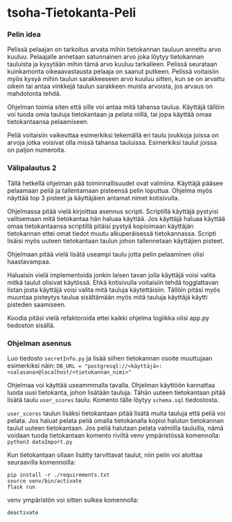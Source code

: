 # tsoha-Tietokanta-Peli

### Pelin idea
Pelissä pelaajan on tarkoitus arvata mihin tietokannan tauluun annettu arvo kuuluu. Pelaajalle annetaan satunnainen arvo joka löytyy tietokannan tauluista ja kysytään mihin tämä arvo kuuluu tarkalleen. Pelissä seurataan kuinkamonta oikeaavastausta pelaaja on saanut putkeen. Pelissä voitaisiin myös kysyä mihin taulun sarakkeeseen arvo kuuluu sitten, kun se on arvattu oikein tai antaa vinkkejä taulun sarakkeen muista arvoista, jos arvaus on mahdotonta tehdä.

Ohjelman toimia siten että sille voi antaa mitä tahansa taulua. Käyttäjä tällöin voi tuoda omia tauluja tietokantaan ja pelata niillä, tai jopa käyttää omaa tietokantaansa pelaamiseen.

Peliä voitaisiin vaikeuttaa esimerkiksi tekemällä eri taulu joukkoja joissa on arvoja jotka voisivat olla missä tahansa tauluissa. Esimerkiksi taulut joissa on paljon numeroita.

### Välipalautus 2
Tällä hetkellä ohjelman pää toiminnallisuudet ovat valmiina. Käyttäjä pääsee pelaamaan peliä ja tallentamaan pisteensä pelin loputtua. Ohjelma myös näyttää top 3 pisteet ja käyttäjäien antamat nimet kotisivulla. 

Ohjelmassa pitää vielä kirjoittaa asennus scripti. Scriptillä käyttäjä pystyisi valitsemaan mitä tietokantaa hän haluaa käyttää. Jos käyttäjä haluaa käyttää omaa tietokantaansa scriptillä pitäisi pystyä kopioimaan käyttäjän tietokannan ettei omat tiedot muutu alkuperäisessä tietokannassa. Scripti lisäisi myös uuteen tietokantaan taulun johon tallennetaan käyttäjien pisteet.

Ohjelmaan pitää vielä lisätä useampi taulu jotta pelin pelaaminen olisi haastavampaa.

Haluaisin vielä implementoida jonkin laisen tavan jolla käyttäjä voisi valita mitkä taulut olisivat käytössä. Ehkä kotisivulla voitaisiin tehdä togglattavan listan josta käyttäjä voisi valita mitä tauluja käytettäisiin. Tällöin pitäsi myös muuntaa pisteytys taulua sisältämään myös mitä tauluja käyttäjä käytti pisteden saamiseen.

Koodia pitäsi vielä refaktoroida ettei kaikki ohjelma logiikka olisi app.py tiedoston sisällä.


### Ohjelman asennus
Luo tiedosto ``secretInfo.py`` ja lisää siihen tietokannan osoite muuttujaan esimerkiksi näin: `DB_URL = "postgresql://<käyttäjä>:<salasana>@localhost/<tietokannan_nimi>"`

Ohjelmaa voi käyttää useammmalla tavalla. Ohjelman käyttöön kannattaa luoda uusi tietokanta, johon lisätään tauluja. Tähän uuteen tietokantaan pitää lisätä taulu `user_scores` taulu. Komento tälle löytyy ``schema.sql`` tiedostosta.

`user_scores` taulun lisäksi tietokantaan pitää lisätä muita tauluja että peliä voi pelata. Jos haluat pelata peliä omalla tietokanalla kopioi halutun tietokannan taulut uuteen tietokantaan. Jos peliä halutaan pelata valmiilla tauluilla, nämä voidaan tuoda tietokantaan komento riviltä venv ympäristössä komennolla: `python3 dataImport.py`

Kun tietokantaan ollaan lisätty tarvittavat taulut, niin pelin voi aloittaa seuraavilla komennoilla:

    pip install -r ./requirements.txt
    source venv/bin/activate
    flask run

venv ympäristön voi sitten sulkea komennolla:

    deactivate
